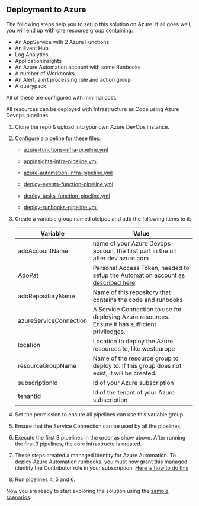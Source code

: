 ## Deployment to Azure

The following steps help you to setup this solution on Azure. If all goes well, you will end up with one resource group containing:

* An AppService with 2 Azure Functions
* An Event Hub
* Log Analytics
* ApplicationInsights
* An Azure Automation account with some Runbooks
* A number of Workbooks
* An Alert, alert processing rule and action group
* A querypack

All of these are configured with minimal cost.

All resources can be deployed with Infrastructure as Code using Azure Devops pipelines.

1. Clone the repo & upload into your own Azure DevOps instance.

2. Configure a pipeline for these files:
    * [azure-functions-infra-pipeline.yml](../azureFunctions/infra/azure-functions-infra-pipeline.yml)
    * [appInsights-infra-pipeline.yml](../appInsights/appInsights-infra-pipeline.yml)
    * [azure-automation-infra-pipeline.yml](../automation/infra/azure-automation-infra-pipeline.yml)
    * [deploy-events-function-pipeline.yml](../azureFunctions/EventsFunction/deploy-events-function-pipeline.yml)
    * [deploy-tasks-function-pipeline.yml](../azureFunctions/TasksFunction/deploy-tasks-function-pipeline.yml)

    * [deploy-runbooks-pipeline.yml](../automation/runbooks/deploy-runbooks-pipeline.yml)

3. Create a variable group named otelpoc and add the following items to it:

    | Variable|Value|
    ----------|-------
    |adoAccountName| name of your Azure Devops accoun, the first part in the url after dev.azure.com|
    |AdoPat|Personal Access Token, needed to setup the Automation account [as described here](https://github.com/jordanbean-msft/automation-ado).|
    |adoRepositoryName|Name of this repository that contains the code and runbooks|
    |azureServiceConnection|A Service Connection to use for deploying Azure resources. Ensure it has sufficient priviledges.|
    |location|Location to deploy the Azure resources to, like westeurope|
    |resourceGroupName|Name of the resource group to deploy to. If this group does not exist, it will be created.|
    |subscriptionId|Id of your Azure subscription|
    |tenantId|Id of the tenant of your Azure subscription|

4. Set the permission to ensure all pipelines can use this variable group.

5. Ensure that the Service Connection can be used by all the pipelines.

6. Execute the first 3 pipelines in the order as show above. After running the first 3 pipelines, the core infrastructe is created.

7. These steps created a managed identity for Azure Automation. To deploy Azure Automation runbooks, you must now grant this managed identity the Contributor role in your subscription. [Here is how to do this](https://github.com/jordanbean-msft/automation-ado)

8. Run pipelines 4, 5 and 6.

Now you are ready to start exploring the solution using the [sample scenarios](../docs/SampleScenarios.md).
